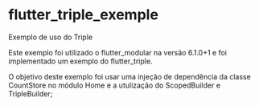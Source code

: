 # flutter_triple_exemple
Exemplo de uso do Triple

Este exemplo foi utilizado o flutter_modular na versão 6.1.0+1 e foi implementado um exemplo do flutter_triple.

O objetivo deste exemplo foi usar uma injeção de dependência da classe CountStore no módulo Home e a utulização do ScopedBuilder e TripleBuilder;
